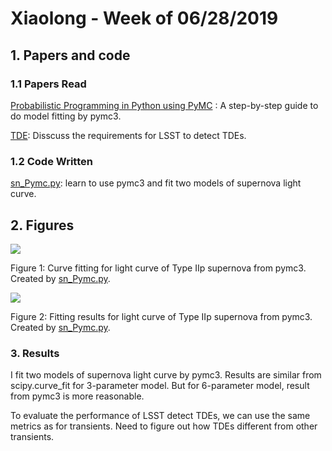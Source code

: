 # Xiaolong - Week of 06/28/2019

## 1. Papers and code

### 1.1 Papers Read

[Probabilistic Programming in Python using PyMC](https://arxiv.org/abs/1507.08050) :  A step-by-step guide to do model fitting by  pymc3. 

[TDE](https://docushare.lsstcorp.org/docushare/dsweb/Get/Document-30574/bricman_tde_wfd.pdf):  Disscuss the requirements for LSST to detect TDEs. 

### 1.2 Code Written

[sn_Pymc.py](https://github.com/xiaolng/maf/blob/master/sn_Pymc.ipynb): learn to use pymc3 and fit two models of supernova light curve. 



## 2. Figures



![](https://raw.githubusercontent.com/xiaolng/weekly_report/master/imgs/snmcfit.png)

Figure 1: Curve fitting for light curve of Type  IIp supernova from pymc3. Created by  [sn_Pymc.py](https://github.com/xiaolng/maf/blob/master/snModel.ipynb). 



![](https://raw.githubusercontent.com/xiaolng/weekly_report/master/imgs/snpymc.png)

Figure 2: Fitting results  for light curve of Type IIp supernova from pymc3. Created by [sn_Pymc.py](https://github.com/xiaolng/maf/blob/master/snModel.ipynb). 



### 3. Results

I fit two models of supernova light curve by pymc3. Results are similar from scipy.curve_fit for 3-parameter model. But for 6-parameter model, result from pymc3 is more reasonable. 

To evaluate the performance of LSST detect TDEs,  we can use the same metrics as for transients.  Need to figure out how TDEs different from other transients.